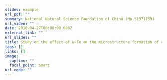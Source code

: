 ```yaml
---
slides: example
url_pdf: ""
summary: National Natural Science Foundation of China (No.51971159)
url_video: ""
date: 2016-04-27T00:00:00.000Z
external_link: ""
url_slides: ""
title: Study on the effect of ω-Fe on the microstructure formation of carbon steel
tags: []
links: []
image:
  caption: ""
  focal_point: Smart
url_code: ""
---
```


